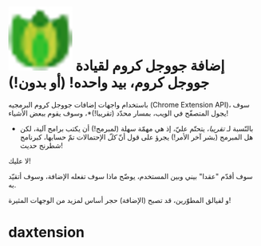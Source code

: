![!أنا](https://raw.githubusercontent.com/hythamshiehab2/chrome_extension/master/icons/icon-128.png)
إضافة جووجل كروم لقيادة جووجل كروم، بيد واحده! (أو بدون!)
=======
باستخدام واجهات إضافات جووجل كروم البرمجيه (Chrome Extension API)، سوف يجول المتصفّح في الويب، بمسار محدّد (تقريبا!)*، وسوف يقوم ببعض الأشياء!
* بالنّسبة لـ *تقريبا*، يتحتّم عليّ، إذ هي مهمّة سهلة (لمبرمج!) أن يكتب برامج آلية، لكن هل المبرمج (بشر آخر الأمر!) يجرؤ على قول أنّ *كلّ* الإحتمالات تمّ حسابها، كبرنامج شطرنج حديث!

لا عليك!

سوف أقدّم "عقدا" بيني وبين المستخدم، يوضّح ماذا سوف تفعله الإضافة، وسوف أتقيّد به.

و لفيالق المطوّرين، قد تصبح (الإضافة) حجر أساس لمزيد من الوجهات المثيرة!
# daxtension
